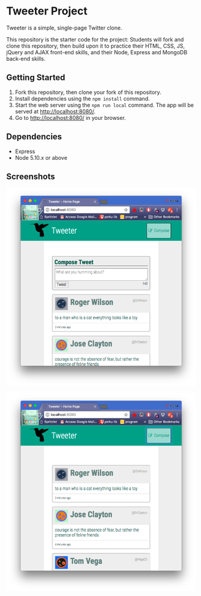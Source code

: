 # Tweeter Project

Tweeter is a simple, single-page Twitter clone.

This repository is the starter code for the project: Students will fork and clone this repository, then build upon it to practice their HTML, CSS, JS, jQuery and AJAX front-end skills, and their Node, Express and MongoDB back-end skills.

## Getting Started

1. Fork this repository, then clone your fork of this repository.
2. Install dependencies using the `npm install` command.
3. Start the web server using the `npm run local` command. The app will be served at <http://localhost:8080/>.
4. Go to <http://localhost:8080/> in your browser.

## Dependencies

- Express
- Node 5.10.x or above

## Screenshots

!["Screenshot of compose tweet box"](https://github.com/tikagan/tweeter/blob/master/docs/tweets-compose-box-visible.png?raw=true)

!["Screenshot of tweets with composo box hidden"](https://github.com/tikagan/tweeter/blob/master/docs/tweets-compose-box-hidden.png?raw=true)
